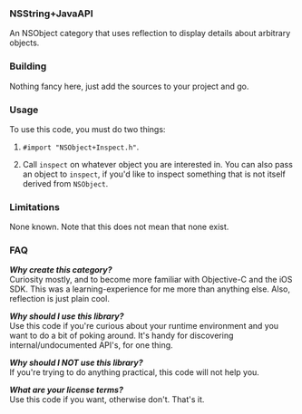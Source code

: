 ### NSString+JavaAPI

An NSObject category that uses reflection to display details about arbitrary objects.

### Building

Nothing fancy here, just add the sources to your project and go.

### Usage

To use this code, you must do two things:

1.  `#import "NSObject+Inspect.h"`.

2.  Call `inspect` on whatever object you are interested in.  You can also pass an object to `inspect`, if you'd like to inspect something that is not itself derived from `NSObject`.
    

### Limitations

None known.  Note that this does not mean that none exist. 

### FAQ

**_Why create this category?_**<br />
Curiosity mostly, and to become more familiar with Objective-C and the iOS SDK.  This was a learning-experience for me more than anything else.  Also, reflection is just plain cool.

**_Why should I use this library?_**<br />
Use this code if you're curious about your runtime environment and you want to do a bit of poking around.  It's handy for discovering internal/undocumented API's, for one thing.

**_Why should I NOT use this library?_**<br />
If you're trying to do anything practical, this code will not help you.

**_What are your license terms?_**<br />
Use this code if you want, otherwise don't.  That's it.  
